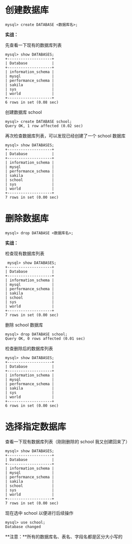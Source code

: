 # 创建数据库

```
mysql> create DATABASE <数据库名>;
```

**实战：**

先查看一下现有的数据库列表

```
mysql> show DATABASES;
+--------------------+
| Database           |
+--------------------+
| information_schema |
| mysql              |
| performance_schema |
| sakila             |
| sys                |
| world              |
+--------------------+
6 rows in set (0.08 sec)
```

创建数据库 school

```
mysql> create DATABASE school;
Query OK, 1 row affected (0.02 sec)
```

再次检查数据库列表，可以发现已经创建了一个 school 数据库

```
mysql> show DATABASES;
+--------------------+
| Database           |
+--------------------+
| information_schema |
| mysql              |
| performance_schema |
| sakila             |
| school             |
| sys                |
| world              |
+--------------------+
7 rows in set (0.00 sec)
```

# 删除数据库

```
mysql> drop DATABASE <数据库名>;
```

**实战：**

检查现有数据库列表

```
 mysql> show DATABASES;
+--------------------+
| Database           |
+--------------------+
| information_schema |
| mysql              |
| performance_schema |
| sakila             |
| school             |
| sys                |
| world              |
+--------------------+
7 rows in set (0.00 sec)
```

删除 school 数据库

```
mysql> drop DATABASE school;
Query OK, 0 rows affected (0.01 sec)
```

检查删除后的数据库列表

```
mysql> show DATABASES;
+--------------------+
| Database           |
+--------------------+
| information_schema |
| mysql              |
| performance_schema |
| sakila             |
| sys                |
| world              |
+--------------------+
6 rows in set (0.00 sec)
```

# 选择指定数据库

查看一下现有数据库列表（刚刚删除的 school 我又创建回来了）

```
mysql> show DATABASES;
+--------------------+
| Database           |
+--------------------+
| information_schema |
| mysql              |
| performance_schema |
| sakila             |
| school             |
| sys                |
| world              |
+--------------------+
7 rows in set (0.00 sec)
```

现在选中 school 以便进行后续操作

```
mysql> use school;
Database changed
```

**注意：**所有的数据库名、表名、字段名都是区分大小写的








